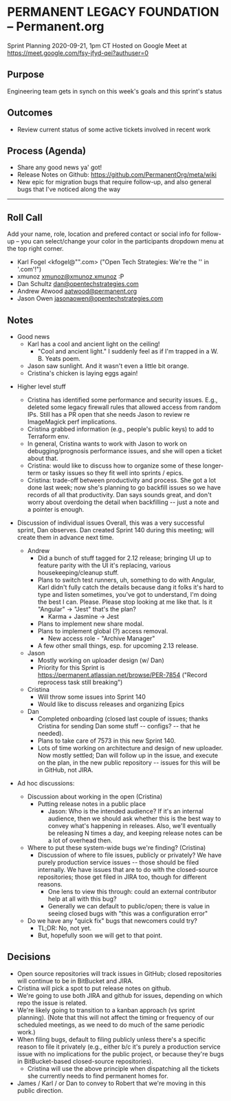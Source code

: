 # PERMANENT LEGACY FOUNDATION – Permanent.org
Sprint Planning
2020-09-21, 1pm CT
Hosted on Google Meet at https://meet.google.com/fsy-jfyd-qei?authuser=0

## Purpose
Engineering team gets in synch on this week's goals and this sprint's status

## Outcomes
- Review current status of some active tickets involved in recent work


## Process (Agenda)
- Share any good news ya' got!
- Release Notes on Github: https://github.com/PermanentOrg/meta/wiki
- New epic for migration bugs that require follow-up, and also general bugs that I've noticed along the way


--- --- --- --- --- --- --- --- --- --- --- --- --- --- --- --- ---

## Roll Call
Add your name, role, location and prefered contact or social info for follow-up – you can select/change your color in the participants dropdown menu at the top right corner.

* Karl Fogel <kfogel@"".com>  ("Open Tech Strategies: We're the '' in '.com'!")
* xmunoz <xmunoz@xmunoz.xmunoz> :P
* Dan Schultz <dan@opentechstrategies.com>
* Andrew Atwood <aatwood@permanent.org>
* Jason Owen <jasonaowen@opentechstrategies.com>

## Notes
* Good news
    * Karl has a cool and ancient light on the ceiling!
        * "Cool and ancient light."  I suddenly feel as if I'm trapped in a W. B. Yeats poem.
    * Jason saw sunlight. And it wasn't even a little bit orange.
    * Cristina's chicken is laying eggs again!

+ Higher level stuff
    + Cristina has identified some performance and security issues.  E.g., deleted some legacy firewall rules that allowed access from random IPs.  Still has a PR open that she needs Jason to review re ImageMagick perf implications.
    + Cristina grabbed information (e.g., people's public keys) to add to Terraform env.
    + In general, Cristina wants to work with Jason to work on debugging/prognosis performance issues, and she will open a ticket about that.
    + Cristina: would like to discuss how to organize some of these longer-term or tasky issues so they fit well into sprints / epics.
    + Cristina: trade-off between productivity and process.  She got a lot done last week; now she's planning to go backfill issues so we have records of all that productivity.  Dan says sounds great, and don't worry about overdoing the detail when backfilling -- just a note and a pointer is enough.

+ Discussion of individual issues
Overall, this was a very successful sprint, Dan observes.
Dan created Sprint 140 during this meeting; will create them in advance next time.
    + Andrew
        + Did a bunch of stuff tagged for 2.12 release; bringing UI up to feature parity with the UI it's replacing, various housekeeping/cleanup stuff.
        + Plans to switch test runners, uh, something to do with Angular, Karl didn't fully catch the details because dang it folks it's hard to type and listen sometimes, you've got to understand, I'm doing the best I can.  Please.  Please stop looking at me like that.  Is it "Angular" -> "Jest" that's the plan?
            + Karma + Jasmine -> Jest
        + Plans to implement new share modal.
        + Plans to implement global (?) access removal.
            + New access role - "Archive Manager"
        + A few other small things, esp. for upcoming 2.13 release.
    + Jason
        + Mostly working on uploader design (w/ Dan)
        + Priority for this Sprint is https://permanent.atlassian.net/browse/PER-7854 ("Record reprocess task still breaking")
    + Cristina
        + Will throw some issues into Sprint 140
        + Would like to discuss releases and organizing Epics
    + Dan
        + Completed onboarding (closed last couple of issues; thanks Cristina for sending Dan some stuff -- configs? -- that he needed).
        + Plans to take care of 7573 in this new Sprint 140.
        + Lots of time working on architecture and design of new uploader.  Now mostly settled; Dan will follow up in the issue, and execute on the plan, in the new public repository -- issues for this will be in GitHub, not JIRA.

+ Ad hoc discussions:
    + Discussion about working in the open (Cristina)
        + Putting release notes in a public place
            + Jason: Who is the intended audience?  If it's an internal audience, then we should ask whether this is the best way to convey what's happening in releases.  Also, we'll eventually be releasing N times a day, and keeping release notes can be a lot of overhead then.
    + Where to put these system-wide bugs we're finding? (Cristina)
        + Discussion of where to file issues, publicly or privately?  We have purely production service issues -- those should be filed internally.  We have issues that are to do with the closed-source repositories; those get filed in JIRA too, though for different reasons.
            + One lens to view this through: could an external contributor help at all with this bug?
            + Generally we can default to public/open; there is value in seeing closed bugs with "this was a configuration error"
    + Do we have any "quick fix" bugs that newcomers could try?
        + TL;DR: No, not yet.
        + But, hopefully soon we will get to that point.

## Decisions
* Open source repositories will track issues in GitHub; closed repositories will continue to be in BitBucket and JIRA.
* Cristina will pick a spot to put release notes on github.
* We're going to use both JIRA and github for issues, depending on which repo the issue is related.
* We're likely going to transition to a kanban approach (vs sprint planning). (Note that this will not affect the timing or frequency of our scheduled meetings, as we need to do much of the same periodic work.)
* When filing bugs, default to filing publicly unless there's a specific reason to file it privately (e.g., either b/c it's purely a production service issue with no implications for the public project, or because they're bugs in BitBucket-based closed-source repositories).
    * Cristina will use the above principle when dispatching all the tickets she currently needs to find permanent homes for.
* James / Karl / or Dan to convey to Robert that we're moving in this public direction.
